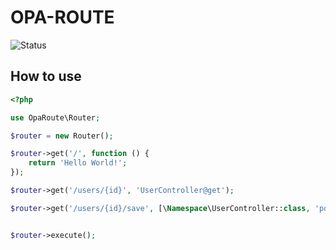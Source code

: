 # OPA-ROUTE

![Status](https://img.shields.io/static/v1?label=status&message=development&color=critical)

## How to use
```php
<?php

use OpaRoute\Router;

$router = new Router();

$router->get('/', function () {
    return 'Hello World!';
});

$router->get('/users/{id}', 'UserController@get');

$router->get('/users/{id}/save', [\Namespace\UserController::class, 'post']);


$router->execute();
```
